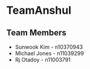 # TeamAnshul

## Team Members

- Sunwook Kim - n10370943
- Michael Jones - n11039299
- Rj Otadoy - n11003791
